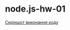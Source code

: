 # node.js-hw-01


[Скріншот виконання коду](https://monosnap.com/file/I6XSdlHUE2fmGynNiCslmi474Ufpvm)
